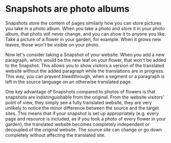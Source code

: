 # Snapshots are photo albums

Snapshots store the content of pages similarly how you can store pictures you take in a photo album. When you take a photo and store it in your photo album, that photo will never change, and you can show it to anyone you like. Take a picture of a flower in your garden, for example. When it grows new leaves, those won't be visible on your photo.

Now let's consider taking a Snapshot of your website. When you add a new paragraph, which would be the new leaf on your flower, that won't be added to the Snapshot. This allows you to show visitors a version of the translated website without the added paragraph while the translations are in progress. This way, you can prevent bleedthrough, when a segment or a paragraph is left in the source language on an otherwise translated page.

One key advantage of Snapshots compared to photos of flowers is that snapshots are indistinguishable from the original. From the website visitors' point of view, they simply see a fully translated website, they are very unlikely to notice the minor difference between the source and the target sites. This means that if your snapshot is set up appropriately (e.g. every page and resource is included, as if you took a photo of every flower in your garden), the translated website becomes completely independent or decoupled of the original website. The source site can change or go down completely without affecting the translated site.
